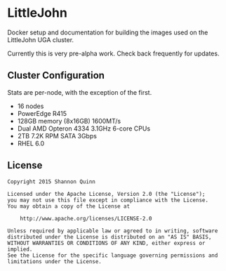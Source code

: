 # LittleJohn

Docker setup and documentation for building the images used on the LittleJohn UGA cluster.

Currently this is very pre-alpha work. Check back frequently for updates.

## Cluster Configuration

Stats are per-node, with the exception of the first.

 - 16 nodes
 - PowerEdge R415
 - 128GB memory (8x16GB) 1600MT/s
 - Dual AMD Opteron 4334 3.1GHz 6-core CPUs
 - 2TB 7.2K RPM SATA 3Gbps
 - RHEL 6.0

## License

    Copyright 2015 Shannon Quinn

    Licensed under the Apache License, Version 2.0 (the "License");
    you may not use this file except in compliance with the License.
    You may obtain a copy of the License at

        http://www.apache.org/licenses/LICENSE-2.0

    Unless required by applicable law or agreed to in writing, software
    distributed under the License is distributed on an "AS IS" BASIS,
    WITHOUT WARRANTIES OR CONDITIONS OF ANY KIND, either express or implied.
    See the License for the specific language governing permissions and
    limitations under the License.
